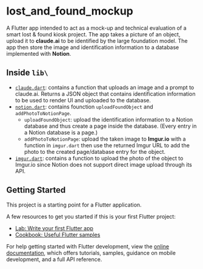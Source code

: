 # lost_and_found_mockup

A Flutter app intended to act as a mock-up and technical evaluation of a smart lost & found kiosk project. The app takes a picture of an object, upload it to **claude.ai** to be identified by the large foundation model. The app then store the image and identification information to a database implemented with **Notion**.

## Inside `lib\`
- [`claude.dart`](.\lib\claude.dart): contains a function that uploads an image and a prompt to claude.ai. Returns a JSON object that contains identification information to be used to render UI and uploaded to the database.
- [`notion.dart`](.\lib\notion.dart): contains founction `uploadFoundObject` and `addPhotoToNotionPage`.
  -  `uploadFoundObject`: upload the identification information to a Notion database and thus create a page inside the database. (Every entry in a Notion database is a page.)
  -  `addPhotoToNotionPage`: upload the taken image to **Imgur.io** with a function in `imgur.dart` then use the returned Imgur URL to add the photo to the created page/database entry for the object.
- [`imgur.dart`](.\lib\imgur.dart): contains a function to upload the photo of the object to Imgur.io since Notion does not support direct image upload through its API. 

## Getting Started

This project is a starting point for a Flutter application.

A few resources to get you started if this is your first Flutter project:

- [Lab: Write your first Flutter app](https://docs.flutter.dev/get-started/codelab)
- [Cookbook: Useful Flutter samples](https://docs.flutter.dev/cookbook)

For help getting started with Flutter development, view the
[online documentation](https://docs.flutter.dev/), which offers tutorials,
samples, guidance on mobile development, and a full API reference.
